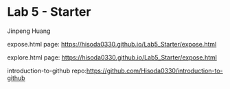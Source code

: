 # Lab 5 - Starter
Jinpeng Huang

expose.html page: https://hisoda0330.github.io/Lab5_Starter/expose.html


explore.html page: https://hisoda0330.github.io/Lab5_Starter/expose.html

introduction-to-github repo:https://github.com/Hisoda0330/introduction-to-github
